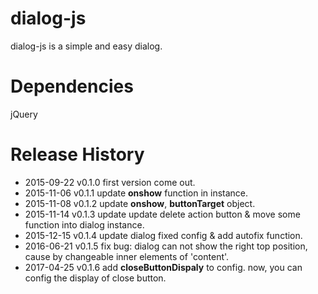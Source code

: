 # dialog-js
dialog-js is a simple and easy dialog.

# Dependencies
jQuery

# Release History
* 2015-09-22 v0.1.0 first version come out.
* 2015-11-06 v0.1.1 update **onshow** function in instance.
* 2015-11-08 v0.1.2 update **onshow**, **buttonTarget** object.
* 2015-11-14 v0.1.3 update update delete action button & move some function into dialog instance.
* 2015-12-15 v0.1.4 update dialog fixed config & add autofix function.
* 2016-06-21 v0.1.5 fix bug: dialog can not show the right top position, cause by changeable inner elements of 'content'.
* 2017-04-25 v0.1.6 add **closeButtonDispaly** to config. now, you can config the display of close button.